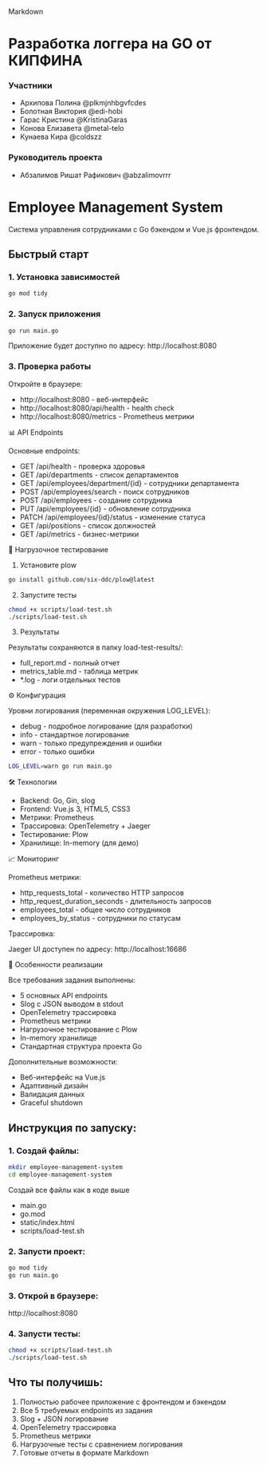 Markdown

# Разработка логгера на GO от КИПФИНА

### Участники

- Архипова Полина @plkmjnhbgvfcdes
- Болотная Виктория @edi-hobi
- Гарас Кристина @KristinaGaras
- Конова Елизавета @metal-telo
- Кунаева Кира @coldszz

### Руководитель проекта

- Абзалимов Ришат Рафикович @abzalimovrrr

# Employee Management System

Система управления сотрудниками с Go бэкендом и Vue.js фронтендом.

## Быстрый старт

### 1. Установка зависимостей

````bash
go mod tidy
````

### 2. Запуск приложения
````bash
go run main.go
````
Приложение будет доступно по адресу: http://localhost:8080

### 3. Проверка работы
Откройте в браузере:
-	http://localhost:8080 - веб-интерфейс
-	http://localhost:8080/api/health - health check
-	http://localhost:8080/metrics - Prometheus метрики

📊 API Endpoints

Основные endpoints:
-	GET /api/health - проверка здоровья
-	GET /api/departments - список департаментов
-	GET /api/employees/department/{id} - сотрудники департамента
-	POST /api/employees/search - поиск сотрудников
- POST /api/employees - создание сотрудника
- PUT /api/employees/{id} - обновление сотрудника
-	PATCH /api/employees/{id}/status - изменение статуса
-	GET /api/positions - список должностей
-	GET /api/metrics - бизнес-метрики
  
🧪 Нагрузочное тестирование

1. Установите plow
````bash
go install github.com/six-ddc/plow@latest
````
2. Запустите тесты
````bash
chmod +x scripts/load-test.sh
./scripts/load-test.sh
````
3. Результаты
   
Результаты сохраняются в папку load-test-results/:
-	full_report.md - полный отчет
-	metrics_table.md - таблица метрик
-	*.log - логи отдельных тестов
  
⚙️ Конфигурация

Уровни логирования (переменная окружения LOG_LEVEL):
-	debug - подробное логирование (для разработки)
-	info - стандартное логирование
-	warn - только предупреждения и ошибки
-	error - только ошибки
````bash
LOG_LEVEL=warn go run main.go
````
🛠 Технологии
-	Backend: Go, Gin, slog
-	Frontend: Vue.js 3, HTML5, CSS3
-	Метрики: Prometheus
-	Трассировка: OpenTelemetry + Jaeger
-	Тестирование: Plow
-	Хранилище: In-memory (для демо)
  
📈 Мониторинг

Prometheus метрики:
-	http_requests_total - количество HTTP запросов
-	http_request_duration_seconds - длительность запросов
-	employees_total - общее число сотрудников
-	employees_by_status - сотрудники по статусам

Трассировка:

Jaeger UI доступен по адресу: http://localhost:16686

🎯 Особенности реализации

Все требования задания выполнены:
-	5 основных API endpoints
-	Slog с JSON выводом в stdout
-	OpenTelemetry трассировка
-	Prometheus метрики
-	Нагрузочное тестирование с Plow
-	In-memory хранилище
-	Стандартная структура проекта Go
  
Дополнительные возможности:
-	Веб-интерфейс на Vue.js
-	Адаптивный дизайн
-	Валидация данных
-	Graceful shutdown

## **Инструкция по запуску:**

### 1. **Создай файлы:**
```bash
mkdir employee-management-system
cd employee-management-system
```
Создай все файлы как в коде выше
- main.go
- go.mod
- static/index.html
- scripts/load-test.sh
  
### 2. Запусти проект:
```bash
go mod tidy
go run main.go
```
### 3. Открой в браузере:

http://localhost:8080

### 4. Запусти тесты:
```bash
chmod +x scripts/load-test.sh
./scripts/load-test.sh
```
## Что ты получишь:
1.	Полностью рабочее приложение с фронтендом и бэкендом
2.	Все 5 требуемых endpoints из задания
3.	Slog + JSON логирование
4.	OpenTelemetry трассировка
5.	Prometheus метрики
6.	Нагрузочные тесты с сравнением логирования
7.	Готовые отчеты в формате Markdown

